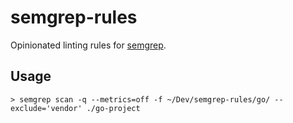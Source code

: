 # semgrep-rules

Opinionated linting rules for [semgrep][].

## Usage

```
> semgrep scan -q --metrics=off -f ~/Dev/semgrep-rules/go/ --exclude='vendor' ./go-project
```

[semgrep]: https://semgrep.dev/
